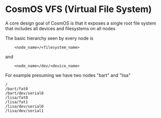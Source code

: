 
# CosmOS VFS (Virtual File System)

A core design goal of CosmOS is that it exposes a single root file system that includes all devices and filesystems on all nodes

The basic hierarchy seen by every node is

```
	<node_name>/<filesystem_name>
```

and

```
	<node_name>/dev/<device_name>
```

For example presuming we have two nodes "bart" and "lisa"

```
/
/bart/fat0
/bart/dev/serial0
/lisa/fat0
/lisa/fat1
/lisa/dev/serial0
/lisa/dev/serial1
```
